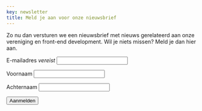 ```yaml
---
key: newsletter
title: Meld je aan voor onze nieuwsbrief
---
```


Zo nu dan versturen we een nieuwsbrief met nieuws gerelateerd aan onze vereniging en front-end development. Wil je niets missen? Meld je dan hier aan.

<form action="https://fronteers.us10.list-manage.com/subscribe/post?u=d8d859a3bce138807ce785741&amp;id=49b991ad18" method="post" class="generated">
    <p><label for="subscribe-email">E-mailadres <em>vereist</em></label> <input type="email" name="EMAIL" id="subscribe-email" class="text"></p>
    <p><label for="subscribe-voornaam">Voornaam</label> <input type="text" name="FNAME" id="subscribe-voornaam" class="text"></p>
    <p><label for="subscribe-achternaam">Achternaam</label> <input type="text" name="LNAME" id="subscribe-achternaam" class="text"></p>
    <p class="submit"><button class="button-parentheses">Aanmelden</button></p>
</form>
